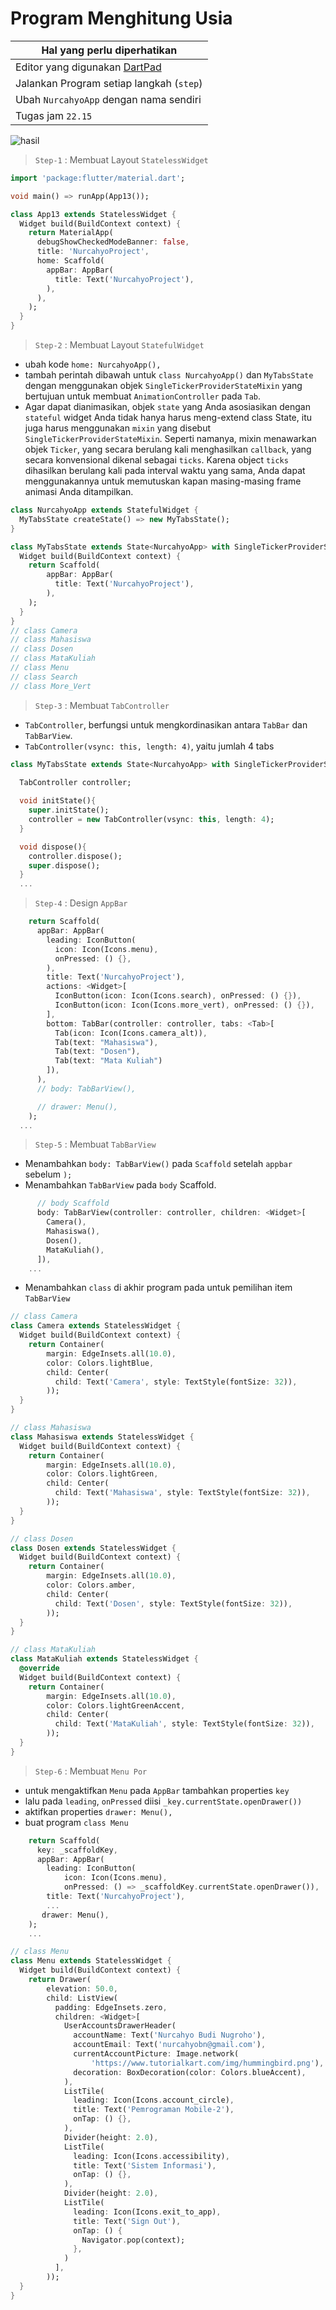 # Program Menghitung Usia 

Hal yang perlu diperhatikan |
------------ |
Editor yang digunakan [DartPad](http://dartpad.dartlang.org) |
Jalankan Program setiap langkah (`step`) |
Ubah `NurcahyoApp` dengan nama sendiri |
Tugas jam `22.15` |

![hasil](/flutter-tabs.gif)

> `Step-1` : Membuat Layout `StatelessWidget`

```dart
import 'package:flutter/material.dart';

void main() => runApp(App13());

class App13 extends StatelessWidget {
  Widget build(BuildContext context) {
    return MaterialApp(
      debugShowCheckedModeBanner: false,
      title: 'NurcahyoProject',
      home: Scaffold(
        appBar: AppBar(
          title: Text('NurcahyoProject'),
        ),
      ),
    );
  }
}
```

> `Step-2` : Membuat Layout `StatefulWidget`

- ubah kode `home: NurcahyoApp(),`
- tambah perintah dibawah untuk `class NurcahyoApp()` dan `MyTabsState` dengan menggunakan objek `SingleTickerProviderStateMixin` yang bertujuan untuk membuat `AnimationController` pada `Tab`.
- Agar dapat dianimasikan, objek `state` yang Anda asosiasikan dengan `stateful` widget Anda tidak hanya harus meng-extend class State, itu juga harus menggunakan `mixin` yang disebut `SingleTickerProviderStateMixin`. Seperti namanya, mixin menawarkan objek `Ticker`, yang secara berulang kali menghasilkan `callback`, yang secara konvensional dikenal sebagai `ticks`. Karena object `ticks` dihasilkan berulang kali pada interval waktu yang sama, Anda dapat menggunakannya untuk memutuskan kapan masing-masing frame animasi Anda ditampilkan.
  
```dart
class NurcahyoApp extends StatefulWidget {
  MyTabsState createState() => new MyTabsState();
}

class MyTabsState extends State<NurcahyoApp> with SingleTickerProviderStateMixin {
  Widget build(BuildContext context) {
    return Scaffold(
        appBar: AppBar(
          title: Text('NurcahyoProject'),
        ),
    );
  }
}
// class Camera
// class Mahasiswa
// class Dosen
// class MataKuliah
// class Menu
// class Search
// class More_Vert
```

> `Step-3` :  Membuat `TabController`

- `TabController`, berfungsi untuk mengkordinasikan antara `TabBar` dan `TabBarView`.
- `TabController(vsync: this, length: 4)`, yaitu jumlah 4 tabs

```dart
class MyTabsState extends State<NurcahyoApp> with SingleTickerProviderStateMixin {
  
  TabController controller;

  void initState(){
    super.initState();
    controller = new TabController(vsync: this, length: 4);
  }

  void dispose(){
    controller.dispose();
    super.dispose();
  }
  ... 
```

> `Step-4` : Design `AppBar`

```dart
    return Scaffold(
      appBar: AppBar(
        leading: IconButton(
          icon: Icon(Icons.menu),
          onPressed: () {},
        ),
        title: Text('NurcahyoProject'),
        actions: <Widget>[
          IconButton(icon: Icon(Icons.search), onPressed: () {}),
          IconButton(icon: Icon(Icons.more_vert), onPressed: () {}),
        ],
        bottom: TabBar(controller: controller, tabs: <Tab>[
          Tab(icon: Icon(Icons.camera_alt)),
          Tab(text: "Mahasiswa"),
          Tab(text: "Dosen"),
          Tab(text: "Mata Kuliah")
        ]),
      ),
      // body: TabBarView(),

      // drawer: Menu(),
    );
  ...
```

> `Step-5` : Membuat  `TabBarView` 

- Menambahkan `body: TabBarView()` pada `Scaffold` setelah `appbar` sebelum `);`
- Menambahkan `TabBarView` pada `body` Scaffold.

```dart
      // body Scaffold
      body: TabBarView(controller: controller, children: <Widget>[
        Camera(),
        Mahasiswa(),
        Dosen(),
        MataKuliah(),
      ]),
    ...
```

- Menambahkan `class` di akhir program pada untuk pemilihan item `TabBarView`

```dart
// class Camera
class Camera extends StatelessWidget {
  Widget build(BuildContext context) {
    return Container(
        margin: EdgeInsets.all(10.0),
        color: Colors.lightBlue,
        child: Center(
          child: Text('Camera', style: TextStyle(fontSize: 32)),
        ));
  }
}

// class Mahasiswa
class Mahasiswa extends StatelessWidget {
  Widget build(BuildContext context) {
    return Container(
        margin: EdgeInsets.all(10.0),
        color: Colors.lightGreen,
        child: Center(
          child: Text('Mahasiswa', style: TextStyle(fontSize: 32)),
        ));
  }
}

// class Dosen
class Dosen extends StatelessWidget {
  Widget build(BuildContext context) {
    return Container(
        margin: EdgeInsets.all(10.0),
        color: Colors.amber,
        child: Center(
          child: Text('Dosen', style: TextStyle(fontSize: 32)),
        ));
  }
}

// class MataKuliah
class MataKuliah extends StatelessWidget {
  @override
  Widget build(BuildContext context) {
    return Container(
        margin: EdgeInsets.all(10.0),
        color: Colors.lightGreenAccent,
        child: Center(
          child: Text('MataKuliah', style: TextStyle(fontSize: 32)),
        ));
  }
}
```


> `Step-6` : Membuat  `Menu Por`

- untuk mengaktifkan `Menu` pada `AppBar` tambahkan properties `key`
- lalu pada `leading`, `onPressed` diisi  `_key.currentState.openDrawer())` 
- aktifkan properties `drawer: Menu(),`
- buat program `class Menu`


```dart
    return Scaffold(
      key: _scaffoldKey,
      appBar: AppBar(
        leading: IconButton(
            icon: Icon(Icons.menu),
            onPressed: () => _scaffoldKey.currentState.openDrawer()),
        title: Text('NurcahyoProject'),
        ...
       drawer: Menu(),
    );
    ...
```

```dart
// class Menu
class Menu extends StatelessWidget {
  Widget build(BuildContext context) {
    return Drawer(
        elevation: 50.0,
        child: ListView(
          padding: EdgeInsets.zero,
          children: <Widget>[
            UserAccountsDrawerHeader(
              accountName: Text('Nurcahyo Budi Nugroho'),
              accountEmail: Text('nurcahyobn@gmail.com'),
              currentAccountPicture: Image.network(
                  'https://www.tutorialkart.com/img/hummingbird.png'),
              decoration: BoxDecoration(color: Colors.blueAccent),
            ),
            ListTile(
              leading: Icon(Icons.account_circle),
              title: Text('Pemrograman Mobile-2'),
              onTap: () {},
            ),
            Divider(height: 2.0),
            ListTile(
              leading: Icon(Icons.accessibility),
              title: Text('Sistem Informasi'),
              onTap: () {},
            ),
            Divider(height: 2.0),
            ListTile(
              leading: Icon(Icons.exit_to_app),
              title: Text('Sign Out'),
              onTap: () {
                Navigator.pop(context);
              },
            )
          ],
        ));
  }
}
```
